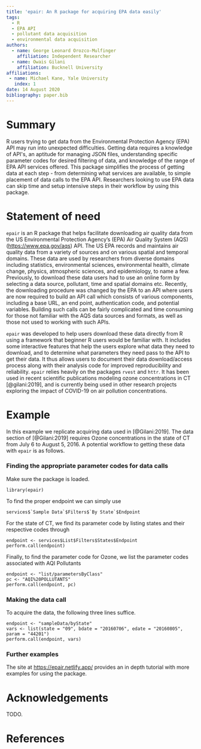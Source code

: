 ```yaml
---
title: 'epair: An R package for acquiring EPA data easily'
tags:
  - R
  - EPA API
  - pollutant data acquisition
  - environmental data acquisition
authors:
  - name: George Leonard Orozco-Mulfinger
    affiliation: Independent Researcher
  - name: Owais Gilani
    affiliation: Bucknell University
affiliations:
 - name: Michael Kane, Yale University
   index: 1
date: 14 August 2020
bibliography: paper.bib
---
```


# Summary

R users trying to get data from the Environmental Protection Agency (EPA) API may run into 
unexpected difficulties. Getting data requires a knowledge of API's, an aptitude for managing JSON files, understanding
specific parameter codes for desired filtering of data, and knowledge of the range of EPA API services
offered. This package simplifies the process of getting data at each step - from determining 
what services are available, to simple placement of data calls to the EPA API. Researchers looking to use EPA data can skip time and setup intensive steps in their workflow by using this package.


# Statement of need 

`epair` is an R package that helps facilitate downloading air quality data from the US Environmental Protection Agency’s (EPA) Air Quality System (AQS) (https://www.epa.gov/aqs) API. The US EPA records and maintains air quality data from a variety of sources and on various spatial and temporal domains. These data are used by researchers from diverse domains including statistics, environmental sciences, environmental health, climate change, physics, atmospheric sciences, and epidemiology, to name a few. Previously, to download these data users had to use an online form by selecting a data source, pollutant, time and spatial domains etc. Recently, the downloading procedure was changed by the EPA to an API where users are now required to build an API call which consists of various components, including a base URL, an end point, authentication code, and potential variables. Building such calls can be fairly complicated and time consuming for those not familiar with the AQS data sources and formats, as well as those not used to working with such APIs.

 

`epair` was developed to help users download these data directly from R using a framework that beginner R users would be familiar with. It includes some interactive features that help the users explore what data they need to download, and to determine what parameters they need pass to the API to get their data. It thus allows users to document their data download/access process along with their analysis code for improved reproducibility and reliability. `epair` relies heavily on the packages `rvest` and `httr`. It has been used in recent scientific publications modeling ozone concentrations in CT [@gilani:2019], and is currently being used in other research projects exploring the impact of COVID-19 on air pollution concentrations.

# Example

In this example we replicate acquiring data used in [@Gilani:2019]. The data section of [@Gilani:2019] requires Ozone concentrations in the state of CT from July 6 to August 5, 2016. A potential workflow to getting these data with `epair` is as follows.

### Finding the appropriate parameter codes for data calls

Make sure the package is loaded.

```
library(epair)
```

To find the proper endpoint we can simply use
```
services$`Sample Data`$Filters$`By State`$Endpoint
```

For the state of CT, we find its parameter code by listing states and their respective codes through
```
endpoint <- services$List$Filters$States$Endpoint
perform.call(endpoint)
```

Finally, to find the parameter code for Ozone, we list the parameter codes associated with AQI Pollutants 
```
endpoint <- "list/parametersByClass"
pc <- "AQI%20POLLUTANTS"
perform.call(endpoint, pc)
```

### Making the data call

To acquire the data, the following three lines suffice.
```
endpoint <- "sampleData/byState"
vars <- list(state = "09", bdate = "20160706", edate = "20160805", param = "44201")
perform.call(endpoint, vars)
```

### Further examples

The site at https://epair.netlify.app/ provides an in depth tutorial with more examples for using the 
package.

# Acknowledgements

TODO.

# References